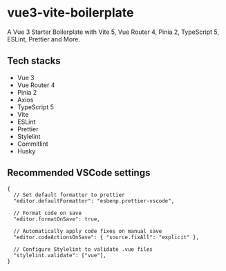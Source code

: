 # vue3-vite-boilerplate

A Vue 3 Starter Boilerplate with Vite 5, Vue Router 4, Pinia 2, TypeScript 5, ESLint, Prettier and More.

## Tech stacks

- Vue 3
- Vue Router 4
- Pinia 2
- Axios
- TypeScript 5
- Vite
- ESLint
- Prettier
- Stylelint
- Commitlint
- Husky

## Recommended VSCode settings

```jsonc
{
  // Set default formatter to prettier
  "editor.defaultFormatter": "esbenp.prettier-vscode",

  // Format code on save
  "editor.formatOnSave": true,

  // Automatically apply code fixes on manual save
  "editor.codeActionsOnSave": { "source.fixAll": "explicit" },

  // Configure Stylelint to validate .vue files
  "stylelint.validate": ["vue"],
}
```

